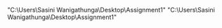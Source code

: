 "C:\Users\Sasini Wanigathunga\Desktop\Assignment1" 
"C:\Users\Sasini Wanigathunga\Desktop\Assignment1" 
